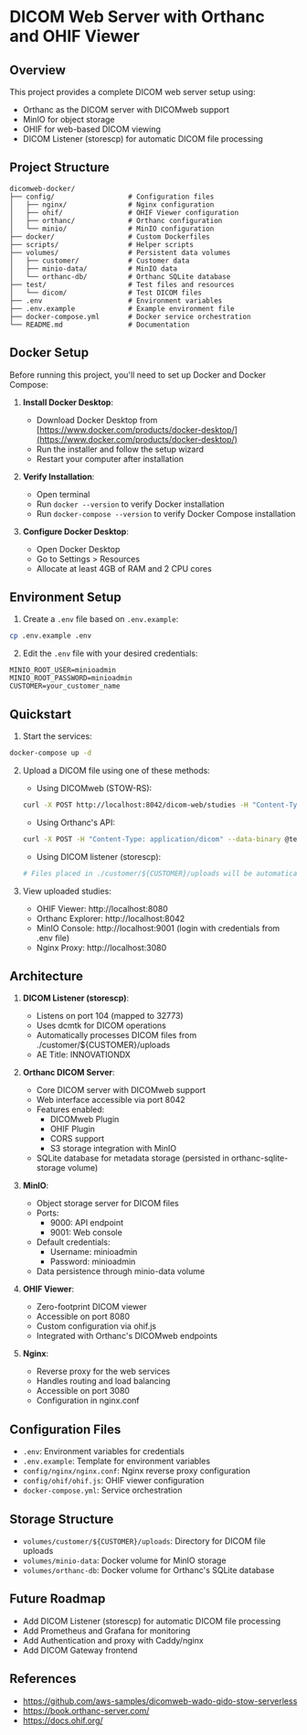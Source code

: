 # DICOM Web Server with Orthanc and OHIF Viewer

## Overview

This project provides a complete DICOM web server setup using:
- Orthanc as the DICOM server with DICOMweb support
- MinIO for object storage
- OHIF for web-based DICOM viewing
- DICOM Listener (storescp) for automatic DICOM file processing

## Project Structure

```
dicomweb-docker/
├── config/                  # Configuration files
│   ├── nginx/               # Nginx configuration
│   ├── ohif/                # OHIF Viewer configuration
│   ├── orthanc/             # Orthanc configuration
│   └── minio/               # MinIO configuration
├── docker/                  # Custom Dockerfiles
├── scripts/                 # Helper scripts
├── volumes/                 # Persistent data volumes
│   ├── customer/            # Customer data
│   ├── minio-data/          # MinIO data
│   └── orthanc-db/          # Orthanc SQLite database
├── test/                    # Test files and resources
│   └── dicom/               # Test DICOM files
├── .env                     # Environment variables
├── .env.example             # Example environment file
├── docker-compose.yml       # Docker service orchestration
└── README.md                # Documentation
```

## Docker Setup

Before running this project, you'll need to set up Docker and Docker Compose:

1. **Install Docker Desktop**:
   - Download Docker Desktop from [https://www.docker.com/products/docker-desktop/](https://www.docker.com/products/docker-desktop/)
   - Run the installer and follow the setup wizard
   - Restart your computer after installation

2. **Verify Installation**:
   - Open terminal
   - Run `docker --version` to verify Docker installation
   - Run `docker-compose --version` to verify Docker Compose installation

3. **Configure Docker Desktop**:
   - Open Docker Desktop
   - Go to Settings > Resources
   - Allocate at least 4GB of RAM and 2 CPU cores

## Environment Setup

1. Create a `.env` file based on `.env.example`:
```bash
cp .env.example .env
```

2. Edit the `.env` file with your desired credentials:
```
MINIO_ROOT_USER=minioadmin
MINIO_ROOT_PASSWORD=minioadmin
CUSTOMER=your_customer_name
```

## Quickstart

1. Start the services:
```bash
docker-compose up -d
```

2. Upload a DICOM file using one of these methods:
   - Using DICOMweb (STOW-RS):
   ```bash
   curl -X POST http://localhost:8042/dicom-web/studies -H "Content-Type: application/dicom" --data-binary @test.dcm
   ```
   - Using Orthanc's API:
   ```bash
   curl -X POST -H "Content-Type: application/dicom" --data-binary @test.dcm http://localhost:8042/instances
   ```
   - Using DICOM listener (storescp):
   ```bash
   # Files placed in ./customer/${CUSTOMER}/uploads will be automatically processed
   ```

3. View uploaded studies:
   - OHIF Viewer: http://localhost:8080
   - Orthanc Explorer: http://localhost:8042
   - MinIO Console: http://localhost:9001 (login with credentials from .env file)
   - Nginx Proxy: http://localhost:3080

## Architecture

1. **DICOM Listener (storescp)**:
   - Listens on port 104 (mapped to 32773)
   - Uses dcmtk for DICOM operations
   - Automatically processes DICOM files from ./customer/${CUSTOMER}/uploads
   - AE Title: INNOVATIONDX

2. **Orthanc DICOM Server**: 
   - Core DICOM server with DICOMweb support
   - Web interface accessible via port 8042
   - Features enabled:
     - DICOMweb Plugin
     - OHIF Plugin
     - CORS support
     - S3 storage integration with MinIO
   - SQLite database for metadata storage (persisted in orthanc-sqlite-storage volume)

3. **MinIO**:
   - Object storage server for DICOM files
   - Ports:
     - 9000: API endpoint
     - 9001: Web console
   - Default credentials:
     - Username: minioadmin
     - Password: minioadmin
   - Data persistence through minio-data volume

4. **OHIF Viewer**:
   - Zero-footprint DICOM viewer
   - Accessible on port 8080
   - Custom configuration via ohif.js
   - Integrated with Orthanc's DICOMweb endpoints

5. **Nginx**:
   - Reverse proxy for the web services
   - Handles routing and load balancing
   - Accessible on port 3080
   - Configuration in nginx.conf

## Configuration Files
- `.env`: Environment variables for credentials
- `.env.example`: Template for environment variables
- `config/nginx/nginx.conf`: Nginx reverse proxy configuration
- `config/ohif/ohif.js`: OHIF viewer configuration
- `docker-compose.yml`: Service orchestration

## Storage Structure
- `volumes/customer/${CUSTOMER}/uploads`: Directory for DICOM file uploads
- `volumes/minio-data`: Docker volume for MinIO storage
- `volumes/orthanc-db`: Docker volume for Orthanc's SQLite database

## Future Roadmap
- Add DICOM Listener (storescp) for automatic DICOM file processing
- Add Prometheus and Grafana for monitoring
- Add Authentication and proxy with Caddy/nginx
- Add DICOM Gateway frontend

## References
- https://github.com/aws-samples/dicomweb-wado-qido-stow-serverless
- https://book.orthanc-server.com/
- https://docs.ohif.org/
